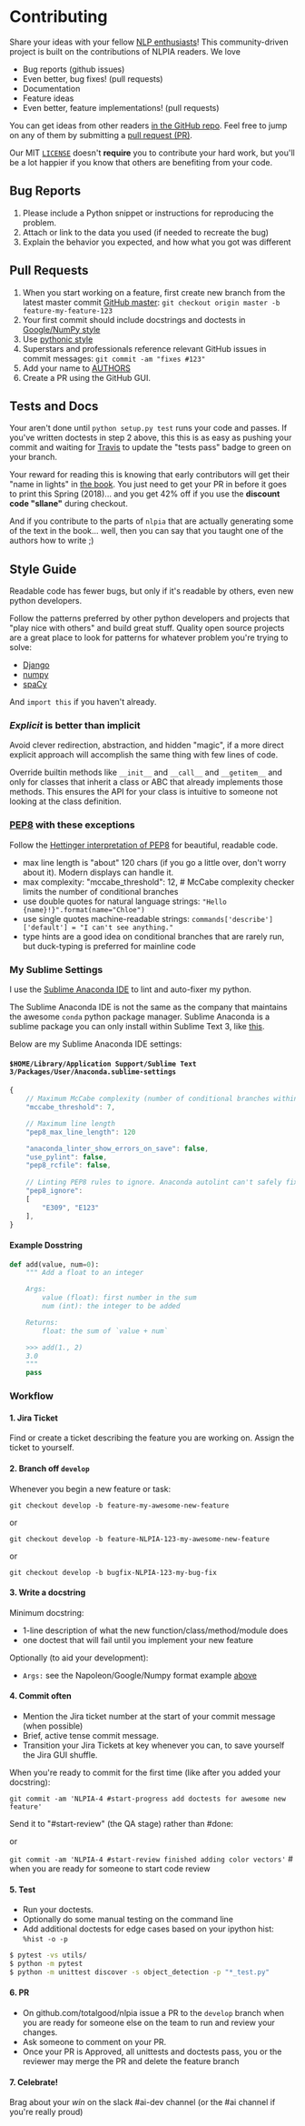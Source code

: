 # Contributing

Share your ideas with your fellow [NLP enthusiasts](AUTHORS)! This community-driven project is built on the contributions of NLPIA readers. 
We love

 - Bug reports (github issues)
 - Even better, bug fixes! (pull requests)
 - Documentation
 - Feature ideas
 - Even better, feature implementations! (pull requests)

You can get ideas from other readers [in the GitHub repo](https://github.com/totalgood/nlpia/issues). Feel free to jump on any of them by submitting a [pull request (PR)](https://github.com/totalgood/nlpia/pulls).
 
Our MIT [`LICENSE`](https://github.com/totalgood/nlpia/blob/master/LICENSE) doesn't **require** you to contribute your hard work, but you'll be a lot happier if you know that others are benefiting from your code.

## Bug Reports

  1. Please include a Python snippet or instructions for reproducing the problem.
  2. Attach or link to the data you used (if needed to recreate the bug)
  3. Explain the behavior you expected, and how what you got was different

## Pull Requests

  1. When you start working on a feature, first create new branch from the latest master commit [GitHub master](https://github.com/slackha/pyJac/tree/master): `git checkout origin master -b feature-my-feature-123`
  2. Your first commit should include docstrings and doctests in [Google/NumPy style](http://sphinxcontrib-napoleon.readthedocs.io/en/latest/example_numpy.html#example-numpy)
  3. Use [pythonic style](http://www.python.org/dev/peps/pep-0008/)
  4. Superstars and professionals reference relevant GitHub issues in commit messages: `git commit -am "fixes #123"`
  5. Add your name to [AUTHORS](https://github.com/totalgood/nlpia/blob/master/AUTHORS)
  6. Create a PR using the GitHub GUI.


## Tests and Docs

Your aren't done until `python setup.py test` runs your code and passes. 
If you've written doctests in step 2 above, this this is as easy as pushing your commit and waiting for [Travis](travis-ci.org) to update the "tests pass" badge to green on your branch. 

Your reward for reading this is knowing that early contributors will get their "name in lights" in [the book](https://bit.ly/nlpiabook). 
You just need to get your PR in before it goes to print this Spring (2018)... and you get 42% off if you use the **discount code "sllane"** during checkout. 

And if you contribute to the parts of `nlpia` that are actually generating some of the text in the book... well, then you can say that you taught one of the authors how to write ;)

## Style Guide

Readable code has fewer bugs, but only if it's readable by others, even new python developers. 

Follow the patterns preferred by other python developers and projects that "play nice with others" and build great stuff. 
Quality open source projects are a great place to look for patterns for whatever problem you're trying to solve: 

* [Django](https://github.com/django/django)
* [numpy](https://github.com/numpy/numpy)
* [spaCy](https://github.com/explosion/spaCy)

And `import this` if you haven't already.

### *Explicit* is better than implicit

Avoid clever redirection, abstraction, and hidden "magic", if a more direct explicit approach will accomplish the same thing with few lines of code.

Override builtin methods like `__init__` and `__call__` and `__getitem__` and only for classes that inherit a class or ABC that already implements those methods.  This ensures the API for your class is intuitive to someone not looking at the class definition.
  

### [PEP8](https://www.python.org/dev/peps/pep-0008/) with these exceptions

Follow the [Hettinger interpretation of PEP8](https://www.youtube.com/watch?v=wf-BqAjZb8M) for beautiful, readable code.

* max line length is "about" 120 chars (if you go a little over, don't worry about it). Modern displays can handle it. 
* max complexity: "mccabe_threshold": 12,  # McCabe complexity checker limits the number of conditional branches
* use double quotes for natural language strings: `"Hello {name}!}".format(name="Chloe")`
* use single quotes machine-readable strings: `commands['describe']['default'] = "I can't see anything."`
* type hints are a good idea on conditional branches that are rarely run, but duck-typing is preferred for mainline code

### My Sublime Settings

I use the [Sublime Anaconda IDE](https://damnwidget.github.io/anaconda/) to lint and auto-fixer my python. 

The Sublime Anaconda IDE is not the same as the company that maintains the awesome `conda` python package manager. 
Sublime Anaconda is a sublime package you can only install within Sublime Text 3, like [this](http://damnwidget.github.io/anaconda/#anaconda-overview-out-of-the-box). 

Below are my Sublime Anaconda IDE settings:

#### `$HOME/Library/Application Support/Sublime Text 3/Packages/User/Anaconda.sublime-settings`

```javascript
{
    // Maximum McCabe complexity (number of conditional branches within a function).
    "mccabe_threshold": 7,

    // Maximum line length
    "pep8_max_line_length": 120

    "anaconda_linter_show_errors_on_save": false,
    "use_pylint": false,
    "pep8_rcfile": false,
    
    // Linting PEP8 rules to ignore. Anaconda autolint can't safely fix these on save).
    "pep8_ignore":
    [
        "E309", "E123"
    ],
}
```




#### Example Dosstring


```python
def add(value, num=0):
    """ Add a float to an integer

    Args:
        value (float): first number in the sum
        num (int): the integer to be added

    Returns:
        float: the sum of `value + num`

    >>> add(1., 2)
    3.0
    """
    pass
```


### Workflow

#### 1. Jira Ticket

Find or create a ticket describing the feature you are working on.
Assign the ticket to yourself.

#### 2. Branch off `develop`

Whenever you begin a new feature or task:

`git checkout develop -b feature-my-awesome-new-feature`

or

`git checkout develop -b feature-NLPIA-123-my-awesome-new-feature`

or

`git checkout develop -b bugfix-NLPIA-123-my-bug-fix`

#### 3. Write a docstring

Minimum docstring:

* 1-line description of what the new function/class/method/module does
* one doctest that will fail until you implement your new feature

Optionally (to aid your development):

* `Args:` see the Napoleon/Google/Numpy format example [above](https://github.com/totalgood/nlpia/blob/master/CONTRIBUTING.md#example-dosstring)

#### 4. Commit often

* Mention the Jira ticket number at the start of your commit message (when possible)
* Brief, active tense commit message.
* Transition your Jira Tickets at key whenever you can, to save yourself the Jira GUI shuffle.

When you're ready to commit for the first time (like after you added your docstring):

`git commit -am 'NLPIA-4 #start-progress add doctests for awesome new feature'`  

Send it to "#start-review" (the QA stage) rather than #done:


or 

`git commit -am 'NLPIA-4 #start-review finished adding color vectors'`  # when you are ready for someone to start code review

#### 5. Test

* Run your doctests.  
* Optionally do some manual testing on the command line
* Add additional doctests for edge cases based on your ipython hist: `%hist -o -p`

```bash
$ pytest -vs utils/
$ python -m pytest
$ python -m unittest discover -s object_detection -p "*_test.py"
```

#### 6. PR

* On github.com/totalgood/nlpia issue a PR to the `develop` branch when you are ready for someone else on the team to run and review your changes.
* Ask someone to comment on your PR.
* Once your PR is Approved, all unittests and doctests pass, you or the reviewer may merge the PR and delete the feature branch

#### 7. Celebrate!

Brag about your *win* on the slack #ai-dev channel (or the #ai channel if you're really proud)

